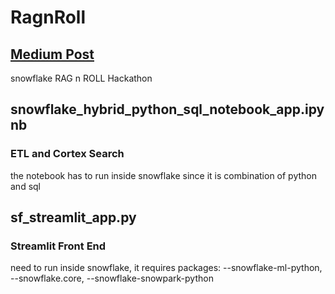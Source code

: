 # RagnRoll

## [Medium Post](https://medium.com/@Stan_DS/optimize-your-rag-chatbot-real-time-metrics-user-feedback-integration-1556f1a2b28a)

snowflake RAG n ROLL Hackathon


## snowflake_hybrid_python_sql_notebook_app.ipynb 
### ETL and Cortex Search
the notebook has to run inside snowflake since it is combination of python and sql 

## sf_streamlit_app.py
### Streamlit Front End
need to run inside snowflake, it requires packages: 
--snowflake-ml-python, 
--snowflake.core, 
--snowflake-snowpark-python


